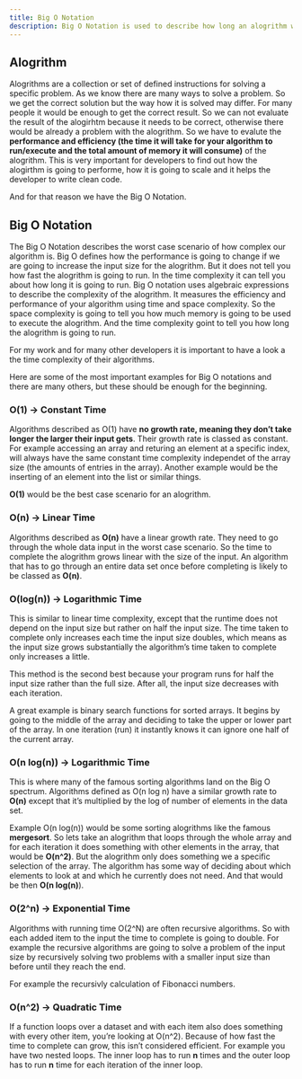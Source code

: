 ```yaml
---
title: Big O Notation
description: Big O Notation is used to describe how long an alogrithm will take to run in the worst case scenario.
---
```


## Alogrithm

Alogrithms are a collection or set of defined instructions for solving a specific problem. As we know there are many ways to solve a problem. So we get the correct solution but the way how it is solved may differ. For many people it would be enough to get the correct result.
So we can not evaluate the result of the alogirhtm because it needs to be correct, otherwise there would be already a problem with the alogrithm. So we have to evalute the **performance and efficiency (the time it will take for your algorithm to run/execute and the total amount of memory it will consume)** of the alogrithm.
This is very important for developers to find out how the alogirthm is going to performe, how it is going to scale and it helps the developer to write clean code.

And for that reason we have the Big O Notation.

## Big O Notation

The Big O Notation describes the worst case scenario of how complex our algorithm is. Big O defines how the performance is going to change if we are going to increase the input size for the alogrithm. But it does not tell you how fast the alogrithm is going to run. In the time complexity it can tell you about how long it is going to run.
Big O notation uses algebraic  expressions to describe the complexity of the alogrithm. 
It measures the efficiency and performance of your algorithm using time and space complexity. So the space complexity is going to tell you how much memory is going to be used to execute the alogrithm. And the time complexity goint to tell you how long the alogrithm is going to run.

For my work and for many other developers it is important to have a look a the time complexity of their algorithms.

Here are some of the most important examples for Big O notations and there are many others, but these should be enough for the beginning.

### O(1) -> Constant Time

Algorithms described as O(1) have **no growth rate, meaning they don’t take longer the larger their input gets**. Their growth rate is classed as constant. 
For example accessing an array and returing an element at a specific index, will always have the same constant time complexity independet of the array size (the amounts of entries in the array).
Another example would be the inserting of an element into the list or similar things. 

**O(1)** would be the best case scenario for an alogrithm.

### O(n) -> Linear Time

Algorithms described as **O(n)** have a linear growth rate. They need to go through the whole data input in the worst case scenario. So the time to complete the alogrithm grows linear with the size of the input. An algorithm that has to go through an entire data set once before completing is likely to be classed as **O(n)**.

### O(log(n)) -> Logarithmic Time

This is similar to linear time complexity, except that the runtime does not depend on the input size but rather on half the input size. The time taken to complete only increases each time the input size doubles, which means as the input size grows substantially the algorithm’s time taken to complete only increases a little.

This method is the second best because your program runs for half the input size rather than the full size. After all, the input size decreases with each iteration.

A great example is binary search functions for sorted arrays. It begins by going to the middle of the array and deciding to take the upper or lower part of the array. In one iteration (run) it instantly knows it can ignore one half of the current array.

### O(n log(n)) -> Logarithmic Time

This is where many of the famous sorting algorithms land on the Big O spectrum. Algorithms defined as O(n log n) have a similar growth rate to **O(n)** except that it’s multiplied by the log of number of elements in the data set.

Example O(n log(n)) would be some sorting alogrithms like the famous **mergesort**. So lets take an alogrithm that loops through the whole array and for each iteration it does something with other elements in the array, that would be **O(n^2)**. But the alogrithm only does something we a specific selection of the array. The algorithm has some way of deciding about which elements to look at and which he currently does not need. And that would be then **O(n log(n)**).

### O(2^n) -> Exponential Time

Algorithms with running time O(2^N) are often recursive algorithms. So with each added item to the input the time to complete is going to double. For example the recursive algorithms are going to solve a problem of the input size by recursively solving two problems with a smaller input size than before until they reach the end.

For example the recursivly calculation of Fibonacci numbers.

### O(n^2) -> Quadratic Time

If a function loops over a dataset and with each item also does something with every other item, you’re looking at O(n^2). Because of how fast the time to complete can grow, this isn’t considered efficient. For example you have two nested loops. The inner loop has to run **n** times and the outer loop has to run **n** time for each iteration of the inner loop.
